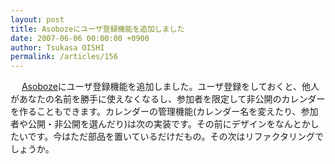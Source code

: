 ```yaml
---
layout: post
title: Asobozeにユーザ登録機能を追加しました
date: 2007-06-06 00:00:00 +0900
author: Tsukasa OISHI
permalink: /articles/156
---
```



　 [Asoboze](http://asoboze.kaeruspoon.net/)にユーザ登録機能を追加しました。ユーザ登録をしておくと、他人があなたの名前を勝手に使えなくなるし、参加者を限定して非公開のカレンダーを作ることもできます。カレンダーの管理機能(カレンダー名を変えたり、参加者や公開・非公開を選んだり)は次の実装です。その前にデザインをなんとかしたいです。今はただ部品を置いているだけだもの。その次はリファクタリングでしょうか。  

